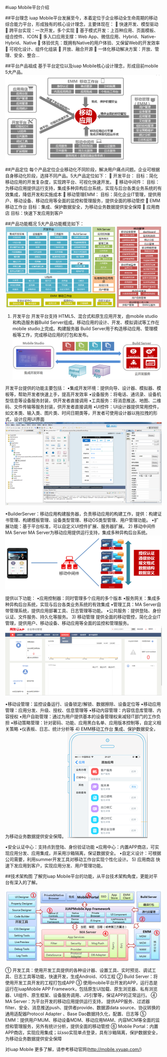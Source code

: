 #iuap Mobile平台介绍

##平台理念
iuap Mobile平台发展至今，本着定位于企业移动全生命周期的移动综合能力平台，形成独有的核心设计理念，主要体现在：
	快速开发、模型驱动 
	跨平台实现：一次开发，多个实现 
	基于模式开发：上百种应用、页面模板、组合控件、ICON
	多入口应用支撑：Web App、微信应用、Hybrid、Native-Hybrid、Native
	体验优先：既拥有Native的用户体验、又保留Web的开发效率 
	可视化设计、组件化组装 
	开放、融合开源 
	一体化移动解决方案：开放、管理、安全、整合… 

##平台产品祖成
基于平台定位以及iuap Mobile核心设计理念，形成目前mobile 5大产品。
![](/assets/100.png)

##产品定位
每个产品定位企业移动化不同阶段，解决用户痛点问题。企业可根据自身移动化阶段，选择不同产品。5大产品定位如下：
	开发平台：
目标：简化移动应用的开发复杂度，实现跨平台、可视化快速开发。
	移动中间件：
目标：为移动应用提供运行支持，集成多种异构后台系统，实现与后台各类业务系统的有效集成，降低开发和实施成本
	移动管理EMM：
目标：简化企业IT管理，提供用户、移动设备、移动应用等全面的监控和管理服务，提供全面的移动管控
	EMM移动工作台
目标：集成、保护数据安全，为移动业务数据提供安全保障
	应用商店
目标：快速下发应用到客户

##产品功能概况
5大产品功能概览如下：
![](/assets/101.png)

1)	开发平台
开发平台支持 HTML5、混合式和原生应用开发，由mobile studio和构造服务器Build Server组成。移动应用的设计、开发、模拟调试等工作在 mobile studio上完成。构建服务器 Build Server用于构造移动应用、管理模板等工作，完成移动应用的打包和发布。
![](/assets/102.png)

开发平台提供的功能主要包括：
•集成开发环境：提供向导、设计器、模拟器、模板等，帮助开发者快速上手，提高开发效率
•设备服务：将电话、通讯录、设备机型信息等设备服务封装，供开发者直接调用
•工具服务：将消息推送、地图、二维码、文件传输等服务封装，供开发者直接调用
•UI控件：UI设计器提供常用控件，如文本类、输入类、图片类、时间日期类等，开发者可使用设计器以拖拉拽的形式，设计应用UI界面
![](/assets/103.png)

•BuilderServer：移动应用构建服务器，负责移动应用的构建工作，提供：构建证书管理、构建模板管理、设备类型管理、移动OS类型管理、用户管理功能。
•扩展功能：基于平台标准，可以自定义UI控件扩展、服务器扩展。
2)	移动中间件MA Server
MA Server为移动应用提供运行支持，集成多种异构后台系统。
![](/assets/104.png)

提供以下功能：
•应用控制器：同时管理多个应用的多个版本
•服务网关：集成多种异构后台系统，实现与后台各类业务系统的有效集成
•管理工具：MA Server自带管理系统，提供应用部署工具、日志管理等功能。
•公共服务：提供登陆、身份认证、文件服务、持久化等服务。
3)	移动管理
提供全面的移动管控，简化企业IT管理，提供用户、移动设备、移动应用等全面的监控和管理服务。
![](/assets/105.png)

•移动设管理：监控设备运行、设备锁定/解锁、数据擦除、设备定位等
•移动应用管理：应用分发、升级、授权、信息管理等
•移动内容管理：内容信息库管理、内容授权
•用户自助管理：通过为用户提供基本的设备管理权来减轻IT部门的工作负担 
•移动策略管理：针对密码、功能、应用黑白名单、应用版本控制等，自定义相关策略
•仪表板、日志、统计分析等
4)	EMM移动工作台
集成、保护数据安全，为移动业务数据提供安全保障。
![](/assets/106.png)

•安全认证中心：支持点到登陆、身份验证功能
•应用中心：内置APP商店，可实现应用分发、应用集成，并采用沙箱隔离，保证数据安全。
•自定义设计：可根据公司需要，利用summer开发工具对移动工作台实现个性化设计。
5)	应用商店
快速下发应用到客户，实现应用分发、用户管理功能。

##技术架构图
了解完iuap Mobile平台的功能，从平台技术架构角度，更能对平台有深入的了解。

![](/assets/107.png)

①	开发工具：使用开发工具提供的各种设计器、设置工具、实时预览、调试工具、日志工具等功能，快速开发，生成Android、iOS工程
②	Build Server：将使用开发工具开发的工程打包成APP
③	使用mobile平台开发的APP，运行态是运行在iuapMobile APP Framework，包括原生UI加载、原生浏览器、私有浏览器、UI组件、原生框架、设备服务调用、JS引擎等，保证APP的正常运行。
④	MA Server：为平台开发的移动应用提供运行支持， 提供APP服务、过滤器filter、安全、消息推送push、提供者provide、数据源data source、协议转换的通用适配器Protocol Adapter 、Base Dao数据持久化，配置、日志等
⑤	EMM：提供用户MUM、移动设备MDM、移动应用MAM、内容MCM等全面的监控和管理服务，另外有统计分析，提供全面的移动管控
⑥	Mobile Portal：内置APP商店，实现应用集成；以sso实现单点登录，具有沙箱隔离，保护数据安全，为移动业务数据提供安全保障

对iuap Mobile 更多了解，请参考移动官网(http://mobile.yyuap.com/)

